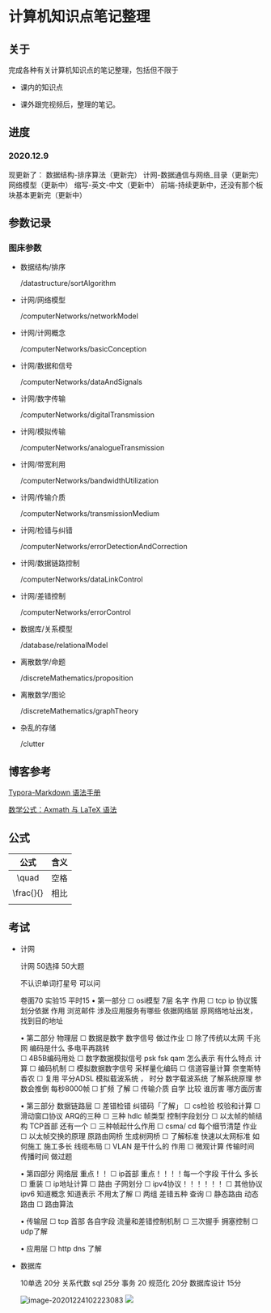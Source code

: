 # 计算机知识点笔记整理

## 关于

完成各种有关计算机知识点的笔记整理，包括但不限于

- 课内的知识点

- 课外跟完视频后，整理的笔记。

## 进度

### 2020.12.9

现更新了：
数据结构-排序算法（更新完）
计网-数据通信与网络_目录（更新完）
     网络模型（更新中）
     缩写-英文-中文（更新中）
前端-持续更新中，还没有那个板块基本更新完（更新中）

## 参数记录

### 图床参数

- 数据结构/排序

  /datastructure/sortAlgorithm

- 计网/网络模型

  /computerNetworks/networkModel

- 计网/计网概念

  /computerNetworks/basicConception

- 计网/数据和信号

  /computerNetworks/dataAndSignals

- 计网/数字传输

  /computerNetworks/digitalTransmission

- 计网/模拟传输

  /computerNetworks/analogueTransmission

- 计网/带宽利用

  /computerNetworks/bandwidthUtilization
  
- 计网/传输介质

  /computerNetworks/transmissionMedium

- 计网/检错与纠错

  /computerNetworks/errorDetectionAndCorrection

- 计网/数据链路控制

  /computerNetworks/dataLinkControl

- 计网/差错控制

  /computerNetworks/errorControl

- 数据库/关系模型

  /database/relationalModel

- 离散数学/命题

  /discreteMathematics/proposition

- 离散数学/图论

  /discreteMathematics/graphTheory

- 杂乱的存储

  /clutter



## 博客参考

[Typora-Markdown 语法手册](https://www.jianshu.com/p/8522255344ac)

[数学公式：Axmath 与 LaTeX 语法](https://www.jianshu.com/p/2be11057dc5c)

## 公式

|   公式    | 含义 |
| :-------: | :--: |
|   \quad   | 空格 |
| \frac{}{} | 相比 |
|           |      |

## 考试

- 计网

  计网
  50选择
  50大题

  不认识单词打星号 可以问

  卷面70
  实验15
  平时15
   • 第一部分
  ☐ osi模型
    7层 名字 作用
  ☐ tcp ip 协议簇
    划分依据 作用
    浏览邮件 涉及应用服务有哪些
     依据网络层 原网络地址出发，找到目的地址

   • 第二部分 物理层
  ☐ 数据是数字 数字信号 做过作业
  ☐ 除了传统以太网 千兆网 编码是什么 多电平再跳转  
  ☐ 4B5B编码用处
  ☐ 数字数据模拟信号 psk fsk qam  怎么表示 有什么特点  计算
  ☐ 编码机制
  ☐ 模拟数据数字信号 采样量化编码
  ☐ 信道容量计算  奈奎斯特 香农
  ☐ 复用 平分ADSL 模拟载波系统 ， 时分 数字载波系统 了解系统原理 参数会推倒
  每秒8000帧
  ☐ 扩频  了解
  ☐ 传输介质 自学 比较 谁厉害 哪方面厉害

   • 第三部分 数据链路层
  ☐ 差错检错 纠错码「了解」
  ☐ cs检验 校验和计算
  ☐ 滑动窗口协议 ARQ的三种
  ☐ 三种 hdlc 帧类型 控制字段划分
  ☐ 以太帧的帧结构 TCP首部  还有一个
  ☐ 三种帧起什么作用
  ☐ csma/ cd 每个细节清楚  作业
  ☐ 以太帧交换的原理 原路由网桥 生成树网桥
  ☐ 了解标准 快速以太网标准  如何施工 施工多长 线缆布局
  ☐ VLAN 是干什么的 作用
  ☐ 微观计算 传输时间 传播时间 做过题

   • 第四部分 网络层 重点！！
  ☐ ip首部 重点！！！！每一个字段 干什么 多长
  ☐ 重装
  ☐ ip地址计算
  ☐ 路由 子网划分
  ☐ ipv4协议！！！！！！
  ☐ 其他协议 ipv6 知道概念 知道表示 不用太了解 
  ☐ 两组 差错五种 查询 
  ☐ 静态路由 动态路由
  ☐ 路由算法

   • 传输层
  ☐ tcp 首部 各自字段 流量和差错控制机制
  ☐ 三次握手 拥塞控制
  ☐ udp了解

   • 应用层
  ☐ http dns 了解

- 数据库

  10单选 20分
  关系代数 sql 25分
  事务 20
  规范化 20分
  数据库设计 15分

  ![image-20201224102223083](https://gitee.com/twilight_h_1184651848/pic-go-img/raw/master/clutter/20201224102709.png)
  ![](F:\西电软工二学位\第一学期\数据库\划重点.png)
  
  



